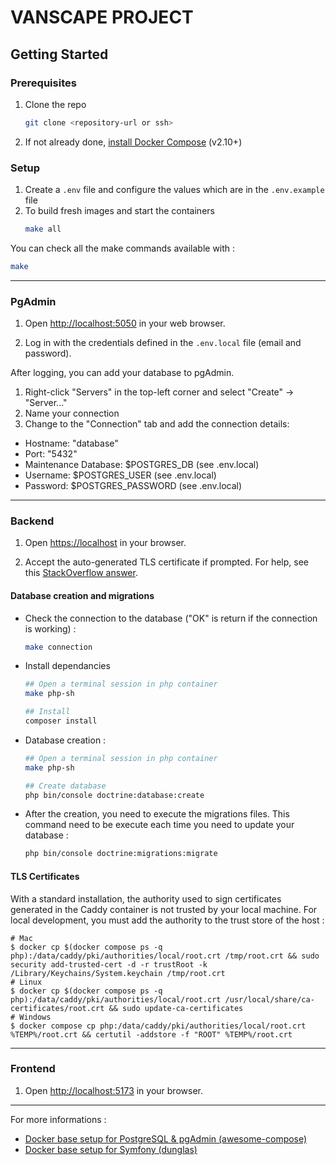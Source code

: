 # VANSCAPE PROJECT

## Getting Started

### Prerequisites
1. Clone the repo
   ```bash
   git clone <repository-url or ssh>
   ```
2. If not already done, [install Docker Compose](https://docs.docker.com/compose/install/) (v2.10+)

### Setup
1. Create a `.env` file and configure the values which are in the `.env.example` file
2. To build fresh images and start the containers 
   ```bash
   make all
   ```
You can check all the make commands available with :
   ```bash
   make
   ```
---

### PgAdmin
1. Open [http://localhost:5050](http://localhost:5050) in your web browser.

2. Log in with the credentials defined in the `.env.local` file (email and password).

After logging, you can add your database to pgAdmin. 
1. Right-click "Servers" in the top-left corner and select "Create" -> "Server..."
2. Name your connection
3. Change to the "Connection" tab and add the connection details:
- Hostname: "database"
- Port: "5432"
- Maintenance Database: $POSTGRES_DB (see .env.local)
- Username: $POSTGRES_USER (see .env.local)
- Password: $POSTGRES_PASSWORD (see .env.local)
---

### Backend
1. Open [https://localhost](https://localhost) in your browser.
   
2. Accept the auto-generated TLS certificate if prompted. For help, see this [StackOverflow answer](https://stackoverflow.com/a/15076602/1352334).

#### Database creation and migrations
   * Check the connection to the database ("OK" is return if the connection is working) :
      ```bash
      make connection
      ```
   * Install dependancies
      ```bash
      ## Open a terminal session in php container
      make php-sh

      ## Install
      composer install
      ```

   * Database creation :
      ```bash
      ## Open a terminal session in php container
      make php-sh

      ## Create database
      php bin/console doctrine:database:create
      ```
   * After the creation, you need to execute the migrations files. This command need to be execute each time you need to update your database :
      ```bash
      php bin/console doctrine:migrations:migrate
      ```

#### TLS Certificates
With a standard installation, the authority used to sign certificates generated in the Caddy container is not trusted by your local machine.
For local development, you must add the authority to the trust store of the host :

```
# Mac
$ docker cp $(docker compose ps -q php):/data/caddy/pki/authorities/local/root.crt /tmp/root.crt && sudo security add-trusted-cert -d -r trustRoot -k /Library/Keychains/System.keychain /tmp/root.crt
# Linux
$ docker cp $(docker compose ps -q php):/data/caddy/pki/authorities/local/root.crt /usr/local/share/ca-certificates/root.crt && sudo update-ca-certificates
# Windows
$ docker compose cp php:/data/caddy/pki/authorities/local/root.crt %TEMP%/root.crt && certutil -addstore -f "ROOT" %TEMP%/root.crt
```

---

### Frontend
1. Open [http://localhost:5173](http://localhost:5173) in your browser.

--- 
For more informations :  
- [Docker base setup for PostgreSQL & pgAdmin (awesome-compose)](https://github.com/docker/awesome-compose/tree/master/postgresql-pgadmin)  
- [Docker base setup for Symfony (dunglas)](https://github.com/dunglas/symfony-docker)  